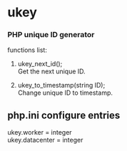 ukey
====

<h3>PHP unique ID generator</h3>

functions list:<br />

1) ukey_next_id();<br />
   Get the next unique ID.<br />

2) ukey_to_timestamp(string ID);<br />
   Change unique ID to timestamp.<br />


php.ini configure entries
-------------------------
ukey.worker = integer<br />
ukey.datacenter = integer<br />
